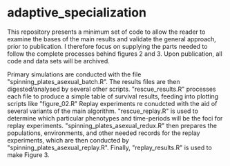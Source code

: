# adaptive_specialization

This repository presents a minimum set of code to allow the reader to examine the bases of the main results and validate the general approach, prior to publication. I therefore focus on supplying the parts needed to follow the complete processes behind figures 2 and 3. Upon publication, all code and data sets will be archived. 

Primary simulations are conducted with the file "spinning_plates_asexual_batch.R". The results files are then digested/analysed by several other scripts. "rescue_results.R" processes each file to produce a simple table of survival results, feeding into plotting scripts like "figure_02.R" Replay experiments re conudcted with the aid of several variants of the main algorithm. "rescue_replay.R" is used to determine which particular phenotypes and time-periods will be the foci for replay experiments. "spinning_plates_asexual_redux.R" then prepares the populations, environments, and other needed records for the replay experiments, which are then conducted by "spinning_plates_asexual_replay.R". Finally, "replay_results.R" is used to make Figure 3.
